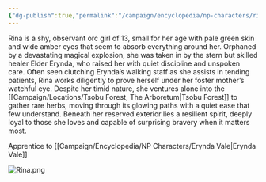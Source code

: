 ```yaml
---
{"dg-publish":true,"permalink":"/campaign/encyclopedia/np-characters/rina/"}
---
```


Rina is a shy, observant orc girl of 13, small for her age with pale green skin and wide amber eyes that seem to absorb everything around her. Orphaned by a devastating magical explosion, she was taken in by the stern but skilled healer Elder Erynda, who raised her with quiet discipline and unspoken care. Often seen clutching Erynda’s walking staff as she assists in tending patients, Rina works diligently to prove herself under her foster mother’s watchful eye. Despite her timid nature, she ventures alone into the [[Campaign/Locations/Tsobu Forest, The Arboretum\|Tsobu Forest]] to gather rare herbs, moving through its glowing paths with a quiet ease that few understand. Beneath her reserved exterior lies a resilient spirit, deeply loyal to those she loves and capable of surprising bravery when it matters most.

Apprentice to [[Campaign/Encyclopedia/NP Characters/Erynda Vale\|Erynda Vale]]

![Rina.png](/img/user/Config/DATA/Image%20Storage/Rina.png)